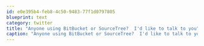```yaml
---
id: e0e395b4-feb8-4c50-9483-77f1d0797805
blueprint: text
category: twitter
title: "Anyone using BitBucket or SourceTree?  I'd like to talk to you"
caption: "Anyone using BitBucket or SourceTree?  I'd like to talk to you"
---
```

